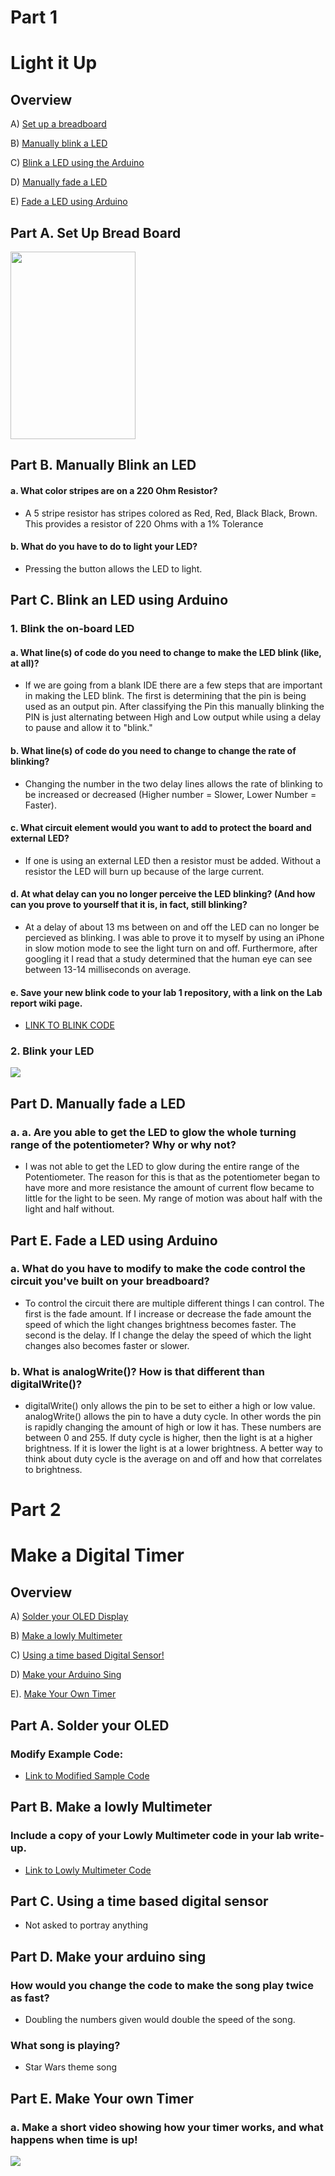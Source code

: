 # Part 1
# Light it Up
## Overview

A) [Set up a breadboard](https://github.com/SamyAbisaleh/Interactive-Lab-Hub/blob/master/Lab%201/README.md#part-a-set-up-bread-board)

B) [Manually blink a LED](https://github.com/SamyAbisaleh/Interactive-Lab-Hub/blob/master/Lab%201/README.md#part-b-manually-blink-an-led)

C) [Blink a LED using the Arduino](https://github.com/SamyAbisaleh/Interactive-Lab-Hub/blob/master/Lab%201/README.md#part-c-blink-an-led-using-arduino)

D) [Manually fade a LED](https://github.com/SamyAbisaleh/Interactive-Lab-Hub/blob/master/Lab%201/README.md#part-d-manually-fade-a-led)

E) [Fade a LED using Arduino](https://github.com/SamyAbisaleh/Interactive-Lab-Hub/blob/master/Lab%201/README.md#part-e-fade-a-led-using-arduino)


## Part A. Set Up Bread Board
<img src="https://github.com/SamyAbisaleh/Interactive-Lab-Hub/blob/master/Lab%201/Breadboard.jpg" width="200" height="300">


## Part B. Manually Blink an LED
#### a. What color stripes are on a 220 Ohm Resistor?
* A 5 stripe resistor has stripes colored as Red, Red, Black Black, Brown. This provides a resistor of 220 Ohms with a 1% Tolerance

#### b. What do you have to do to light your LED?
* Pressing the button allows the LED to light. 


## Part C. Blink an LED using Arduino

### 1. Blink the on-board LED
#### a. What line(s) of code do you need to change to make the LED blink (like, at all)?
* If we are going from a blank IDE there are a few steps that are important in making the LED blink. The first is determining that the pin is being used as an output pin. After classifying the Pin this manually blinking the PIN is just alternating between High and Low output while using a delay to pause and allow it to "blink."

#### b. What line(s) of code do you need to change to change the rate of blinking?
* Changing the number in the two delay lines allows the rate of blinking to be increased or decreased (Higher number = Slower, Lower Number = Faster).

#### c. What circuit element would you want to add to protect the board and external LED?
* If one is using an external LED then a resistor must be added. Without a resistor the LED will burn up because of the large current. 

#### d. At what delay can you no longer perceive the LED blinking? (And how can you prove to yourself that it is, in fact, still blinking?
* At a delay of about 13 ms between on and off the LED can no longer be percieved as blinking. I was able to prove it to myself by using an iPhone in slow motion mode to see the light turn on and off. Furthermore, after googling it I read that a study determined that the human eye can see between 13-14 milliseconds on average.

#### e. Save your new blink code to your lab 1 repository, with a link on the Lab report wiki page.
* [LINK TO BLINK CODE](https://github.com/SamyAbisaleh/Interactive-Lab-Hub/blob/master/Lab%201/Blink.ino)


### 2. Blink your LED
<img src="https://github.com/SamyAbisaleh/Interactive-Lab-Hub/blob/master/Lab%201/blink.gif">


## Part D. Manually fade a LED
### a. a. Are you able to get the LED to glow the whole turning range of the potentiometer? Why or why not?
* I was not able to get the LED to glow during the entire range of the Potentiometer. The reason for this is that as the potentiometer began to have more and more resistance the amount of current flow became to little for the light to be seen. My range of motion was about half with the light and half without.


## Part E. Fade a LED using Arduino 
### a. What do you have to modify to make the code control the circuit you've built on your breadboard?
* To control the circuit there are multiple different things I can control. The first is the fade amount. If I increase or decrease the fade amount the speed of which the light changes brightness becomes faster. The second is the delay. If I change the delay the speed of which the light changes also becomes faster or slower. 

### b. What is analogWrite()? How is that different than digitalWrite()?
* digitalWrite() only allows the pin to be set to either a high or low value. analogWrite() allows the pin to have a duty cycle. In other words the pin is rapidly changing the amount of high or low it has. These numbers are between 0 and 255. If duty cycle is higher, then the light is at a higher brightness. If it is lower the light is at a lower brightness. A better way to think about duty cycle is the average on and off and how that correlates to brightness. 


# Part 2
# Make a Digital Timer
## Overview

A) [Solder your OLED Display](https://github.com/SamyAbisaleh/Interactive-Lab-Hub/blob/master/Lab%201/README.md#part-a-solder-your-oled)

B) [Make a lowly Multimeter](https://github.com/SamyAbisaleh/Interactive-Lab-Hub/blob/master/Lab%201/README.md#part-b-make-a-lowly-multimeter)

C) [Using a time based Digital Sensor!](https://github.com/SamyAbisaleh/Interactive-Lab-Hub/blob/master/Lab%201/README.md#part-c-usin-a-time-based-digital-sensor)

D) [Make your Arduino Sing](https://github.com/SamyAbisaleh/Interactive-Lab-Hub/blob/master/Lab%201/README.md#part-d-make-your-arduino-sing)

E). [Make Your Own Timer](https://github.com/SamyAbisaleh/Interactive-Lab-Hub/blob/master/Lab%201/README.md#part-e-make-your-own-timer)

## Part A. Solder your OLED
### Modify Example Code:

* [Link to Modified Sample Code](https://github.com/SamyAbisaleh/Interactive-Lab-Hub/blob/master/Lab%201/Display_A0.ino)

## Part B. Make a lowly Multimeter
### Include a copy of your Lowly Multimeter code in your lab write-up.
* [Link to Lowly Multimeter Code](https://github.com/SamyAbisaleh/Interactive-Lab-Hub/blob/master/Lab%201/Lowly_Multimeter.ino)

## Part C. Using a time based digital sensor
* Not asked to portray anything

## Part D. Make your arduino sing

### How would you change the code to make the song play twice as fast?
* Doubling the numbers given would double the speed of the song. 

### What song is playing?
* Star Wars theme song

## Part E. Make Your own Timer
### a. Make a short video showing how your timer works, and what happens when time is up!
<img src="https://github.com/SamyAbisaleh/Interactive-Lab-Hub/blob/master/Lab%201/Final%20Gif.gif">


